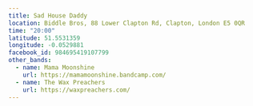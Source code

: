 ```yaml
---
title: Sad House Daddy
location: Biddle Bros, 88 Lower Clapton Rd, Clapton, London E5 0QR
time: "20:00"
latitude: 51.5531359
longitude: -0.0529881
facebook_id: 984695419107799
other_bands:
  - name: Mama Moonshine
    url: https://mamamoonshine.bandcamp.com/
  - name: The Wax Preachers
    url: https://waxpreachers.com/
---
```

